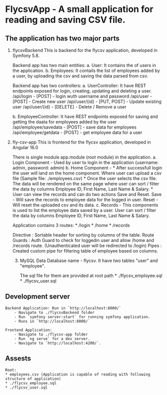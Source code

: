 # FlycsvApp - A small application for reading and saving CSV file.

## The application has two major parts 

1. flycsvBackend
    This is backend for the flycsv application, developed in Symfony 5.8.
    
    Backend app has two main entities:
     a. User: It contains the of users in the application.
     b. Employees: It contails the list of employees added by a user, by uploading the csv and saving the data parsed from csv. 

    Backend app has two controllers:
     a. UserController: It have REST endpoints exposed for login, creating, updating and deleting a user.
        /api/login - [POST] - login wuth username and password
        /api/user - [POST] - Create new user
        /api/user/{id} - [PUT, POST] - Update existing user
        /api/user/{id} - [DELETE] - Delete / Remove a user

     b. EmployeeController: It have REST endpoints exposed for saving and getting the daata for employees added by the user 
        /api/employee/savedata - [POST] - save data for employees 
        /api/employee/getdata - [POST] - get employee data for a user

2. fly-csv-app
    This is frontend for the flycsv application, developed in Angular 16.0

    There is single module app.module (root module) in the application.
     a. Login Component - Used by user to login in the application (username: admin, password: admin) 
     b. Home Component - 
        * After successfull login the user will land on the home component. Where user can upload a csv file (Sample file: ./employees.csv)
        * Once the user selects the csv file. The data will be rendered on the same page where user can sort / filter the data by columns Employee ID, First Name, Last Name & Salary.
        * User can view the records and can do two actions Save and Reset.
            Save - Will save the records to employee data for the logged in user.
            Reset - Will reset the uploaded csv and its data.
     c. Records - This components is used to list the employee data saved by a user. User can sort / filter the data by columns Employee ID, First Name, Last Name & Salary.

    Application contains 3 routes:
        * /login
        * /home
        * /records

    Directive : 
        Sortable header for sorting by columns of the table.
    Route Guards :
         Auth Guard to check for loggedin user and allow /home and /records route. (Unauthenticated user will be redirected to /login)
    Pipes :
        Created custom pipe for filtering table of employee based on columns.

    3. MySQL Data
        Database name - flycsv. It have two tables "user" and "employee".

        The sql file for them are provided at root path
            * ./flycsv_employee.sql
            * ./flycsv_user.sql


## Development server

    Backend Application: Run in `http://localhost:8000/`
        - Navigate to ./flycsvBackend folder
        - Run `symfony server:start` for running symfony application.
        - Runs in `http://localhost:8000/`

    Frontend Application: 
        - Navigate to ./flycsv-app folder
        - Run `ng serve` for a dev server. 
        - Navigate to `http://localhost:4200/`.

## Assests 
    Root: 
    * employees.csv (Application is capable of reading with following structure of application)
    * ./flycsv_employee.sql
    * ./flycsv_user.sql